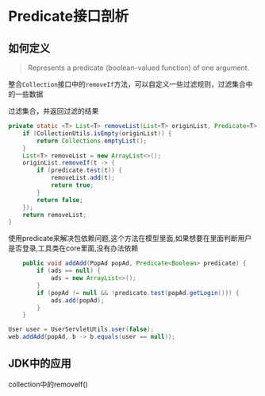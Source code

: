 # Predicate接口剖析

## 如何定义

> Represents a predicate (boolean-valued function) of one argument.

整合`Collection`接口中的`removeIf`方法，可以自定义一些过滤规则，过滤集合中的一些数据

过滤集合，并返回过滤的结果
```java
private static <T> List<T> removeList(List<T> originList, Predicate<T> predicate) {
    if (CollectionUtils.isEmpty(originList)) {
        return Collections.emptyList();
    }
    List<T> removeList = new ArrayList<>();
    originList.removeIf(t -> {
        if (predicate.test(t)) {
            removeList.add(t);
            return true;
        }
        return false;
    });
    return removeList;
}
```

使用predicate来解决包依赖问题,这个方法在模型里面,如果想要在里面判断用户是否登录,工具类在core里面,没有办法依赖

```java
    public void addAdd(PopAd popAd, Predicate<Boolean> predicate) {
        if (ads == null) {
            ads = new ArrayList<>();
        }
        if (popAd != null && !predicate.test(popAd.getLogin())) {
            ads.add(popAd);
        }
    }
```

```java
User user = UserServletUtils.user(false);
web.addAdd(popAd, b -> b.equals(user == null));
```

## JDK中的应用

collection中的removeIf()
